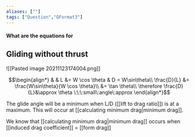 ```yaml
---
aliases: [""]
tags: ["Question","QFormat3"]
---
```


#### What are the equations for
## Gliding without thrust

![[Pasted image 20211123174004.png]]

$$\begin{align*}
   & & L &= W \cos \theta & D = W\sin\theta\\
\frac{D}{L} &= \frac{W\sin\theta}{W \cos \theta}\\
&= \tan \theta\\
\therefore \frac{D}{L}&\approx \theta \:\:\:small\:angle\:approx
\end{align*}$$

The glide angle will be a minimum when L/D ([[lift to drag ratio]]) is at a maximum. This will occur at [[calculating minimum drag|minimum drag]].

We know that [[calculating minimum drag|minimum drag]] occurs when [[induced drag coefficient]] = [[form drag]]
